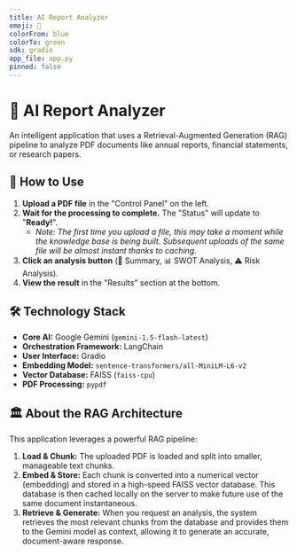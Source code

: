 ```yaml
---
title: AI Report Analyzer
emoji: 🤖
colorFrom: blue
colorTo: green
sdk: gradio
app_file: app.py
pinned: false
---
```


# 🤖 AI Report Analyzer

An intelligent application that uses a Retrieval-Augmented Generation (RAG) pipeline to analyze PDF documents like annual reports, financial statements, or research papers.

## 🚀 How to Use

1.  **Upload a PDF file** in the "Control Panel" on the left.
2.  **Wait for the processing to complete.** The "Status" will update to "**Ready!**".
    *   *Note: The first time you upload a file, this may take a moment while the knowledge base is being built. Subsequent uploads of the same file will be almost instant thanks to caching.*
3.  **Click an analysis button** (📄 Summary, 📊 SWOT Analysis, ⚠️ Risk Analysis).
4.  **View the result** in the "Results" section at the bottom.

## 🛠️ Technology Stack

-   **Core AI:** Google Gemini (`gemini-1.5-flash-latest`)
-   **Orchestration Framework:** LangChain
-   **User Interface:** Gradio
-   **Embedding Model:** `sentence-transformers/all-MiniLM-L6-v2`
-   **Vector Database:** FAISS (`faiss-cpu`)
-   **PDF Processing:** `pypdf`

## 🏛️ About the RAG Architecture

This application leverages a powerful RAG pipeline:

1.  **Load & Chunk:** The uploaded PDF is loaded and split into smaller, manageable text chunks.
2.  **Embed & Store:** Each chunk is converted into a numerical vector (embedding) and stored in a high-speed FAISS vector database. This database is then cached locally on the server to make future use of the same document instantaneous.
3.  **Retrieve & Generate:** When you request an analysis, the system retrieves the most relevant chunks from the database and provides them to the Gemini model as context, allowing it to generate an accurate, document-aware response.